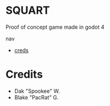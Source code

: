 # SQUART
Proof of concept game made in godot 4

nav
- [creds](#Credits)

# Credits
- Dak "Spookee" W.
- Blake "PacRat" G.
